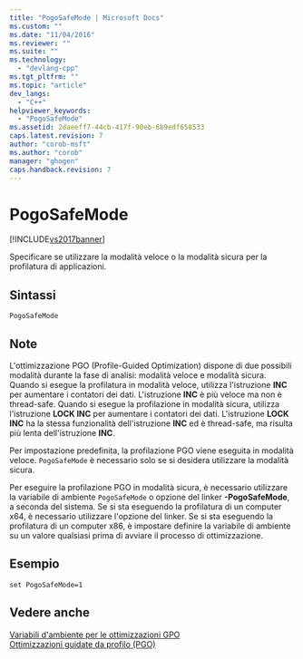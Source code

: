 ```yaml
---
title: "PogoSafeMode | Microsoft Docs"
ms.custom: ""
ms.date: "11/04/2016"
ms.reviewer: ""
ms.suite: ""
ms.technology: 
  - "devlang-cpp"
ms.tgt_pltfrm: ""
ms.topic: "article"
dev_langs: 
  - "C++"
helpviewer_keywords: 
  - "PogoSafeMode"
ms.assetid: 2daeeff7-44cb-417f-90eb-6b9edf658533
caps.latest.revision: 7
author: "corob-msft"
ms.author: "corob"
manager: "ghogen"
caps.handback.revision: 7
---
```

# PogoSafeMode
[!INCLUDE[vs2017banner](../../assembler/inline/includes/vs2017banner.md)]

Specificare se utilizzare la modalità veloce o la modalità sicura per la profilatura di applicazioni.  
  
## Sintassi  
  
```  
PogoSafeMode  
```  
  
## Note  
 L'ottimizzazione PGO \(Profile\-Guided Optimization\) dispone di due possibili modalità durante la fase di analisi: modalità veloce e modalità sicura.  Quando si esegue la profilatura in modalità veloce, utilizza l'istruzione **INC** per aumentare i contatori dei dati.  L'istruzione **INC** è più veloce ma non è thread\-safe.  Quando si esegue la profilazione in modalità sicura, utilizza l'istruzione **LOCK INC** per aumentare i contatori dei dati.  L'istruzione **LOCK INC** ha la stessa funzionalità dell'istruzione **INC** ed è thread\-safe, ma risulta più lenta dell'istruzione **INC**.  
  
 Per impostazione predefinita, la profilazione PGO viene eseguita in modalità veloce.  `PogoSafeMode` è necessario solo se si desidera utilizzare la modalità sicura.  
  
 Per eseguire la profilazione PGO in modalità sicura, è necessario utilizzare la variabile di ambiente `PogoSafeMode` o opzione del linker **\-PogoSafeMode**, a seconda del sistema.  Se si sta eseguendo la profilatura di un computer x64, è necessario utilizzare l'opzione del linker.  Se si sta eseguendo la profilatura di un computer x86, è impostare definire la variabile di ambiente su un valore qualsiasi prima di avviare il processo di ottimizzazione.  
  
## Esempio  
  
```  
set PogoSafeMode=1  
```  
  
## Vedere anche  
 [Variabili d'ambiente per le ottimizzazioni GPO](../../build/reference/environment-variables-for-profile-guided-optimizations.md)   
 [Ottimizzazioni guidate da profilo \(PGO\)](../../build/reference/profile-guided-optimizations.md)
